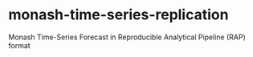 # monash-time-series-replication
Monash Time-Series Forecast in Reproducible Analytical Pipeline (RAP) format
